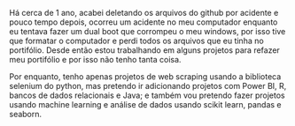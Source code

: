 Há cerca de 1 ano, acabei deletando os arquivos do github por acidente e pouco tempo depois, ocorreu um acidente no meu computador enquanto eu tentava fazer um dual boot que corrompeu o meu windows, por isso tive que formatar o computador e perdi todos os arquivos que eu tinha no portifólio. Desde então estou trabalhando em alguns projetos para refazer meu portifólio e por isso não tenho tanta coisa.

Por enquanto, tenho apenas projetos de web scraping usando a biblioteca selenium do python, mas pretendo ir adicionando projetos com Power BI, R, bancos de dados relacionais e Java; e também vou pretendo fazer projetos usando machine learning e análise de dados usando scikit learn, pandas e seaborn.
